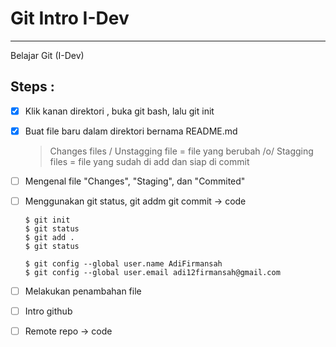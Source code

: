 # Git Intro I-Dev
----
Belajar Git (I-Dev)

Steps : 
----

* [x] Klik kanan direktori , buka git bash, lalu git init
* [x] Buat file baru dalam direktori bernama README.md
	> Changes files / Unstagging file = file yang berubah /o/
	> Stagging files = file yang sudah di add dan siap di commit
* [ ] Mengenal file "Changes", "Staging", dan  "Commited"
* [ ] Menggunakan git status, git addm git commit -> code
	```
	$ git init
	$ git status
	$ git add .
	$ git status

	$ git config --global user.name AdiFirmansah
	$ git config --global user.email adi12firmansah@gmail.com
	```

* [ ] Melakukan penambahan file
* [ ] Intro github
* [ ] Remote repo -> code


